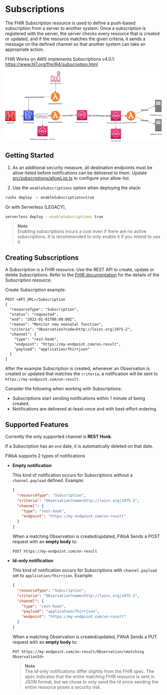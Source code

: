 # Subscriptions

The FHIR Subscription resource is used to define a push-based subscription from a server to another system.
Once a subscription is registered with the server, the server checks every resource that is created or updated,
and if the resource matches the given criteria, it sends a message on the defined channel so that another system can take an appropriate action.

FHIR Works on AWS implements Subscriptions v4.0.1: https://www.hl7.org/fhir/R4/subscription.html

![Architecture diagram](resources/FWoA-subscriptions.svg)

## Getting Started

1. As an additional security measure, all destination endpoints must be allow-listed before notifications can be delivered to them.
   Update [src/subscriptions/allowList.ts](src/subscriptions/allowList.ts) to configure your allow-list.

2. Use the `enableSubscriptions` option when deploying the stack:

```sh
rushx deploy -c enableSubscriptions=true
```

Or with Serverless (LEGACY),

```bash
serverless deploy --enableSubscriptions true
```

> **Note**  
> Enabling subscriptions incurs a cost even if there are no active subscriptions. It is recommended to only enable it if you intend to use it.

## Creating Subscriptions

A Subscription is a FHIR resource. Use the REST API to create, update or delete Subscriptions.
Refer to the [FHIR documentation](https://www.hl7.org/fhir/R4/subscription.html#resource) for the details of the Subscription resource.

Create Subscription example:

```
POST <API_URL>/Subscription
{
  "resourceType": "Subscription",
  "status": "requested",
  "end": "2022-01-01T00:00:00Z",
  "reason": "Monitor new neonatal function",
  "criteria": "Observation?code=http://loinc.org|1975-2",
  "channel": {
    "type": "rest-hook",
    "endpoint": "https://my-endpoint.com/on-result",
    "payload": "application/fhir+json"
  }
}
```

After the example Subscription is created, whenever an Observation is created or updated that matches the `criteria`,
a notification will be sent to `https://my-endpoint.com/on-result`.

Consider the following when working with Subscriptions:

- Subscriptions start sending notifications within 1 minute of being created.
- Notifications are delivered at-least-once and with best-effort ordering.

## Supported Features

Currently the only supported channel is **REST Hook**.

If a Subscription has an `end` date, it is automatically deleted on that date.

FWoA supports 2 types of notifications

- **Empty notification**

  This kind of notification occurs for Subscriptions without a `channel.payload` defined. Example:

  ```json
  {
    "resourceType": "Subscription",
    "criteria": "Observation?name=http://loinc.org|1975-2",
    "channel": {
      "type": "rest-hook",
      "endpoint": "https://my-endpoint.com/on-result"
    }
  }
  ```

  When a matching Observation is created/updated, FWoA Sends a POST request with an **empty body** to:

  ```
  POST https://my-endpoint.com/on-result
  ```

- **Id-only notification**

  This kind of notification occurs for Subscriptions with `channel.payload` set to `application/fhir+json`. Example:

  ```json
  {
    "resourceType": "Subscription",
    "criteria": "Observation?name=http://loinc.org|1975-2",
    "channel": {
      "type": "rest-hook",
      "payload": "application/fhir+json",
      "endpoint": "https://my-endpoint.com/on-result"
    }
  }
  ```

  When a matching Observation is created/updated, FWoA Sends a PUT request with an **empty body** to:

  ```
  PUT https://my-endpoint.com/on-result/Observation/<matching ObservationId>
  ```

  > **Note**  
  > The Id-only notifications differ slightly from the FHIR spec.
  > The spec indicates that the entire matching FHIR resource is sent in JSON format, but we chose to only send the Id since
  > sending the entire resource poses a security risk.
